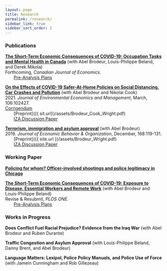 ```yaml
---
layout: page
title: Research
permalink: /research/
sidebar_link: true
sidebar_sort_order: 2
---
```




### Publications
[**The Short-Term Economic Consequences of COVID-19: Occupation Tasks and Mental Health in Canada**](http://ftp.iza.org/dp13254.pdf) (with Abel Brodeur, Louis-Philippe Beland, and Derek Mikola)  
Forthcoming, *Canadian Journal of Economics*.  
&nbsp;&nbsp;&nbsp;&nbsp;&nbsp;&nbsp; [Pre-Analysis Plans](https://osf.io/7gujs/)  

[**On the Effects of COVID-19 Safer-At-Home Policies on Social Distancing, Car Crashes and Pollution**](https://www.sciencedirect.com/science/article/pii/S0095069621000103) (with Abel Brodeur and Nikolai Cook)  
2021\. *Journal of Environmental Economics and Management*, March, 106:102427.  
[Corrigendum]({{site.url}}/assets/JEEM_Corrigendum.pdf)  
&nbsp;&nbsp;&nbsp;&nbsp;&nbsp;&nbsp; [Preprint]({{ sit.url}}/assets/Brodeur_Cook_Wright.pdf)  
&nbsp;&nbsp;&nbsp;&nbsp;&nbsp;&nbsp; [IZA Discussion Paper](http://ftp.iza.org/dp13255.pdf)  

[**Terrorism, immigration and asylum approval**](https://www.sciencedirect.com/science/article/pii/S0167268119303099) (with Abel Brodeur)  
2019\. *Journal of Economic Behavior & Organization*, December, 168:119-131.  
&nbsp;&nbsp;&nbsp;&nbsp;&nbsp;&nbsp; [Preprint]({{ site.url }}/assets/Brodeur_Wright.pdf)  
&nbsp;&nbsp;&nbsp;&nbsp;&nbsp;&nbsp; [IZA Discussion Paper](http://ftp.iza.org/dp12635.pdf)  

### Working Paper
[**Policing for whom? Officer-involved shootings and police legitimacy in Chicago**]({{site.url}}/assets/wright_jmp.pdf)  

[**The Short-Term Economic Consequences of COVID-19: Exposure to Disease, Essential Workers and Remote Work**](http://ftp.iza.org/dp13159.pdf) (with Abel Brodeur and Louis-Philippe Beland)  
Revise & Resubmit, *PLOS ONE*.   
&nbsp;&nbsp;&nbsp;&nbsp;&nbsp;&nbsp; [Pre-Analysis Plans](https://osf.io/c28t5/)  

### Works in Progress
**Does Conflict Fuel Racial Prejudice? Evidence from the Iraq War** (with Abel Brodeur and Ruben Durante)  

**Traffic Congestion and Asylum Approval** (with Louis-Philippe Beland, Danny Brent, and Abel Brodeur)  

**Language Matters: Lexipol, Police Policy Manuals, and Police Use of Force** (with Jamein Cunningham and Rob Gillezeau)  

